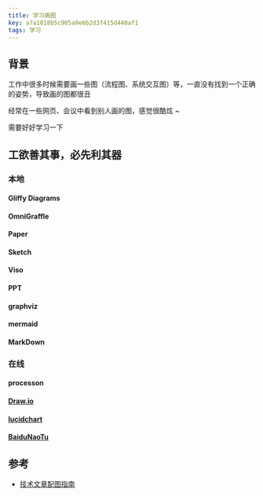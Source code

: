 ```yaml
---
title: 学习画图
key: a7a1018b5c905a9e6b2d3f415d440af1
tags: 学习
---
```


<!--more-->

## 背景

工作中很多时候需要画一些图（流程图、系统交互图）等，一直没有找到一个正确的姿势，导致画的图都很丑

经常在一些网页、会议中看到别人画的图，感觉很酷炫 ~

需要好好学习一下

## **工欲**善其事，必先利其器

### 本地

#### Gliffy Diagrams

#### OmniGraffle

#### Paper

#### Sketch

#### Viso

#### PPT

#### graphviz

#### mermaid

#### MarkDown

### 在线

#### processon

#### [Draw.io](https://app.diagrams.net/)

#### [lucidchart](https://www.lucidchart.com/)

#### [BaiduNaoTu](https://naotu.baidu.com)

## 参考

- [技术文章配图指南](https://mp.weixin.qq.com/s/u6VwO2azScib8g8on6AAvA)